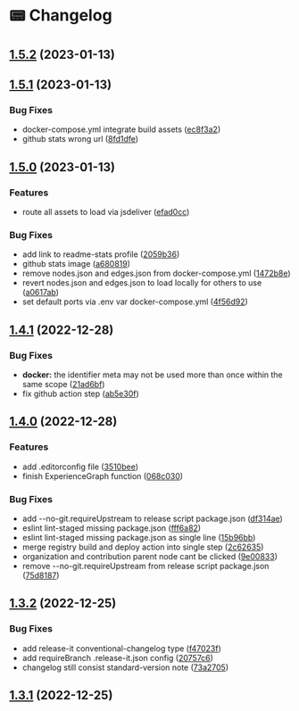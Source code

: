# 📟 Changelog

## [1.5.2](https://github.com/agung2001/agung2001.github.io/compare/v1.5.1...v1.5.2) (2023-01-13)

## [1.5.1](https://github.com/agung2001/agung2001.github.io/compare/v1.5.0...v1.5.1) (2023-01-13)


### Bug Fixes

* docker-compose.yml integrate build assets ([ec8f3a2](https://github.com/agung2001/agung2001.github.io/commit/ec8f3a27a5e7b039e5ec1cc509c8453f242e1f3f))
* github stats wrong url ([8fd1dfe](https://github.com/agung2001/agung2001.github.io/commit/8fd1dfe1517bd62aa3a87d888927e5125cac6421))

## [1.5.0](https://github.com/agung2001/agung2001.github.io/compare/v1.4.1...v1.5.0) (2023-01-13)


### Features

* route all assets to load via jsdeliver ([efad0cc](https://github.com/agung2001/agung2001.github.io/commit/efad0ccddd3ffcb1579a35054c0aed7492d8a19f))


### Bug Fixes

* add link to readme-stats profile ([2059b36](https://github.com/agung2001/agung2001.github.io/commit/2059b36be32f2f8413960f210f7079968e91a1f5))
* github stats image ([a680819](https://github.com/agung2001/agung2001.github.io/commit/a680819572983e515b713a7a432620cfc5d22352))
* remove nodes.json and edges.json from docker-compose.yml ([1472b8e](https://github.com/agung2001/agung2001.github.io/commit/1472b8ebe74388edc113e37117fb97cc3c435059))
* revert nodes.json and edges.json to load locally for others to use ([a0617ab](https://github.com/agung2001/agung2001.github.io/commit/a0617abd72006d9d072810c64da4c441f13df714))
* set default ports via .env var docker-compose.yml ([4f56d92](https://github.com/agung2001/agung2001.github.io/commit/4f56d925aae0ef7dfaab74465d5326cf53d67faa))

## [1.4.1](https://github.com/agung2001/agung2001.github.io/compare/v1.4.0...v1.4.1) (2022-12-28)


### Bug Fixes

* **docker:** the identifier meta may not be used more than once within the same scope ([21ad6bf](https://github.com/agung2001/agung2001.github.io/commit/21ad6bfd2370e23f54ad5fbf7330c0570a320c2f))
* fix github action step ([ab5e30f](https://github.com/agung2001/agung2001.github.io/commit/ab5e30fb0fc08d6ea7652c15e55ab88ae5ac1f23))

## [1.4.0](https://github.com/agung2001/agung2001.github.io/compare/v1.3.2...v1.4.0) (2022-12-28)


### Features

* add .editorconfig file ([3510bee](https://github.com/agung2001/agung2001.github.io/commit/3510beefad837f44e294ad02660ed0997bfc699c))
* finish ExperienceGraph function ([068c030](https://github.com/agung2001/agung2001.github.io/commit/068c030f5326c36274f5071b9970265b7bece87a))


### Bug Fixes

* add --no-git.requireUpstream to release script package.json ([df314ae](https://github.com/agung2001/agung2001.github.io/commit/df314ae843dd463b4a956ea0ac1f3dd6d2f913ee))
* eslint lint-staged missing package.json ([fff6a82](https://github.com/agung2001/agung2001.github.io/commit/fff6a826644c65238b2d8ea76d582709bf44cb7f))
* eslint lint-staged missing package.json as single line ([15b96bb](https://github.com/agung2001/agung2001.github.io/commit/15b96bbc89d2e287debbe2e73b6b227358b5f15f))
* merge registry build and deploy action into single step ([2c62635](https://github.com/agung2001/agung2001.github.io/commit/2c626352898a2e6251d23c29c0f9cd2e5df16fc2))
* organization and contribution parent node cant be clicked ([9e00833](https://github.com/agung2001/agung2001.github.io/commit/9e008331ba910afe076bf30b2d9b06423a1d49cf))
* remove --no-git.requireUpstream from release script package.json ([75d8187](https://github.com/agung2001/agung2001.github.io/commit/75d81878b85ac9daf06f08cb80cf6ff231f5677a))

## [1.3.2](https://github.com/agung2001/agung2001.github.io/compare/v1.3.1...v1.3.2) (2022-12-25)


### Bug Fixes

* add release-it conventional-changelog type ([f47023f](https://github.com/agung2001/agung2001.github.io/commit/f47023fbb25050ffa68b90ae7636e038eef97433))
* add requireBranch .release-it.json config ([20757c6](https://github.com/agung2001/agung2001.github.io/commit/20757c6c51379f565575dc54dbaee34cfd14ba7e))
* changelog still consist standard-version note ([73a2705](https://github.com/agung2001/agung2001.github.io/commit/73a2705dcdbb00c13fe46db3e62af0e27b59f1af))

## [1.3.1](https://github.com/agung2001/agung2001.github.io/compare/v1.3.0...v1.3.1) (2022-12-25)